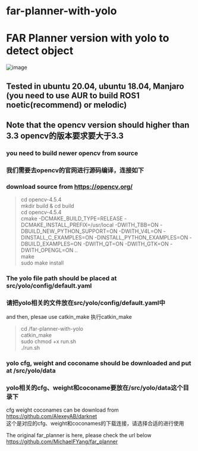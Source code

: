 # far-planner-with-yolo
# FAR Planner version with yolo to detect object<br>
![image](https://github.com/Leeable/far-planner-with-yolo/blob/Noetic/2022-06-19%20183632.gif)
## Tested in ubuntu 20.04, ubuntu 18.04, Manjaro  (you need to use AUR to build ROS1 noetic(recommend) or melodic)
## Note that the opencv version should higher than 3.3 opencv的版本要求要大于3.3<br>
### you need to build newer opencv from source<br> 
### 我们需要去opencv的官网进行源码编译，连接如下<br>
### download source from https://opencv.org/ <br>
> cd opencv-4.5.4<br>
> mkdir build & cd build<br>
> cd opencv-4.5.4<br>
> cmake -DCMAKE_BUILD_TYPE=RELEASE -DCMAKE_INSTALL_PREFIX=/usr/local -DWITH_TBB=ON -DBUILD_NEW_PYTHON_SUPPORT=ON -DWITH_V4L=ON -DINSTALL_C_EXAMPLES=ON -DINSTALL_PYTHON_EXAMPLES=ON -DBUILD_EXAMPLES=ON -DWITH_QT=ON -DWITH_GTK=ON -DWITH_OPENGL=ON ..<br>
> make<br>
> sudo make install<br>

### The yolo file path should be placed at src/yolo/config/default.yaml <br>
### 请把yolo相关的文件放在src/yolo/config/default.yaml中<br>

and then, plesae use catkin_make 执行catkin_make<br>
> cd /far-planner-with-yolo<br>
> catkin_make<br>
> sudo chmod +x run.sh<br>
> ./run.sh<br>

### yolo cfg, weight and coconame should be downloaded and put at /src/yolo/data <br>
### yolo相关的cfg、weight和coconame要放在/src/yolo/data这个目录下<br>

cfg weight coconames can be download from https://github.com/AlexeyAB/darknet <br>
这个是对应的cfg、weight和coconames的下载连接，请选择合适的进行使用<br>


The original far_planner is here, please check the url below <br>
https://github.com/MichaelFYang/far_planner
